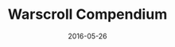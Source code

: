 ---
layout: default
title: Warscroll Compendium
model-id: 5
date: 2016-05-26
img: warscroll-compendium.png
alt: image-alt
description: <a href="https://github.com/JohnP42/AoS-Warscroll-Compendium" target="_blank">Warscroll Compendium</a> is a convenient archive of the many warscrolls used in the table top game Age of Sigmar. This project was used as a way to become more familiar in working with Node JS, Express, Sass, web scraping, and Ajax in Node JS. This project is currently live and deployed to Heroku and can be viewed <a href="https://warscrollcompendium.herokuapp.com/" target="_blank">here.</a>
---